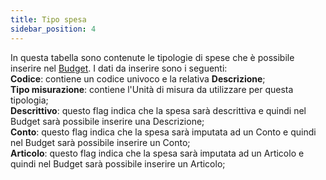```yaml
---
title: Tipo spesa
sidebar_position: 4
---
```


In questa tabella sono contenute le tipologie di spese che è possibile inserire nel [Budget](/docs/crm/sales-forecast-crm/marketing-budget). I dati da inserire sono i seguenti:       
**Codice**: contiene un codice univoco e la relativa **Descrizione**;     
**Tipo misurazione**: contiene l'Unità di misura da utilizzare per questa tipologia;     
**Descrittivo**: questo flag indica che la spesa sarà descrittiva e quindi nel Budget sarà possibile inserire una Descrizione;      
**Conto**: questo flag indica che la spesa sarà imputata ad un Conto e quindi nel Budget sarà possibile inserire un Conto;     
**Articolo**: questo flag indica che la spesa sarà imputata ad un Articolo e quindi nel Budget sarà possibile inserire un Articolo;     